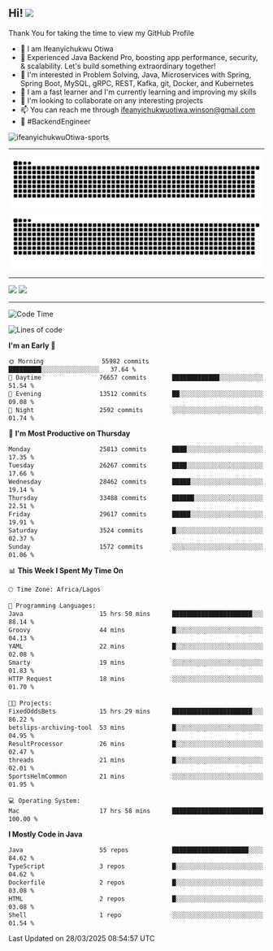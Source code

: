 <!-- BLOG-POST-LIST:START --><!-- BLOG-POST-LIST:END -->

## Hi! <img src="https://media.giphy.com/media/hvRJCLFzcasrR4ia7z/giphy.gif" width="4%"> 

Thank You for taking the time to view my GitHub Profile

- 👋 I am Ifeanyichukwu Otiwa
- 🚀 Experienced Java Backend Pro, boosting app performance, security, & scalability. Let's build something extraordinary together!
- 👀 I'm interested in Problem Solving, Java, Microservices with Spring, Spring Boot, MySQL, gRPC, REST, Kafka, git, Docker, and Kubernetes
- 🌱 I am a fast learner and I'm currently learning and improving my skills
- 💞️ I'm looking to collaborate on any interesting projects
- 📫 You can reach me through ifeanyichukwuotiwa.winson@gmail.com
- 🚀 #BackendEngineer

<p align="left" marginTop="10px"> <img src="https://komarev.com/ghpvc/?username=ifeanyichukwuOtiwa-sports&label=Profile%20views&color=0e75b6&style=for-the-badge" alt="ifeanyichukwuOtiwa-sports" /> </p>

***

<!--🐍📈SNAKEGRAPH / 🌐WEBSITE: https://github.com/Platane/snk -->
![github contribution grid snake animation](https://raw.githubusercontent.com/ifeanyichukwuOtiwa-sports/ifeanyichukwuOtiwa-sports/output/github-contribution-grid-snake-dark.svg#gh-dark-mode-only)![github contribution grid snake animation](https://raw.githubusercontent.com/ifeanyichukwuOtiwa-sports/ifeanyichukwuOtiwa-sports/output/github-contribution-grid-snake.svg#gh-light-mode-only)

***

<p float="left">
  <img float="left" src="https://github-readme-stats.vercel.app/api?username=ifeanyichukwuOtiwa-sports&count_private=true&include_all_commits=true&theme=react&show_icons=true" />
  <img float="right" src="https://github-readme-stats.vercel.app/api/top-langs/?username=ifeanyichukwuOtiwa-sports&layout=compact&show_icons=true&theme=react" /> 
</p>

***



<!--START_SECTION:waka-->
![Code Time](http://img.shields.io/badge/Code%20Time-3%2C575%20hrs%2033%20mins-blue)

![Lines of code](https://img.shields.io/badge/From%20Hello%20World%20I%27ve%20Written-42.8%20million%20lines%20of%20code-blue)

**I'm an Early 🐤** 

```text
🌞 Morning                55982 commits       █████████░░░░░░░░░░░░░░░░   37.64 % 
🌆 Daytime                76657 commits       █████████████░░░░░░░░░░░░   51.54 % 
🌃 Evening                13512 commits       ██░░░░░░░░░░░░░░░░░░░░░░░   09.08 % 
🌙 Night                  2592 commits        ░░░░░░░░░░░░░░░░░░░░░░░░░   01.74 % 
```
📅 **I'm Most Productive on Thursday** 

```text
Monday                   25813 commits       ████░░░░░░░░░░░░░░░░░░░░░   17.35 % 
Tuesday                  26267 commits       ████░░░░░░░░░░░░░░░░░░░░░   17.66 % 
Wednesday                28462 commits       █████░░░░░░░░░░░░░░░░░░░░   19.14 % 
Thursday                 33488 commits       ██████░░░░░░░░░░░░░░░░░░░   22.51 % 
Friday                   29617 commits       █████░░░░░░░░░░░░░░░░░░░░   19.91 % 
Saturday                 3524 commits        █░░░░░░░░░░░░░░░░░░░░░░░░   02.37 % 
Sunday                   1572 commits        ░░░░░░░░░░░░░░░░░░░░░░░░░   01.06 % 
```


📊 **This Week I Spent My Time On** 

```text
🕑︎ Time Zone: Africa/Lagos

💬 Programming Languages: 
Java                     15 hrs 50 mins      ██████████████████████░░░   88.14 % 
Groovy                   44 mins             █░░░░░░░░░░░░░░░░░░░░░░░░   04.13 % 
YAML                     22 mins             █░░░░░░░░░░░░░░░░░░░░░░░░   02.08 % 
Smarty                   19 mins             ░░░░░░░░░░░░░░░░░░░░░░░░░   01.83 % 
HTTP Request             18 mins             ░░░░░░░░░░░░░░░░░░░░░░░░░   01.70 % 

🐱‍💻 Projects: 
FixedOddsBets            15 hrs 29 mins      ██████████████████████░░░   86.22 % 
betslips-archiving-tool  53 mins             █░░░░░░░░░░░░░░░░░░░░░░░░   04.95 % 
ResultProcessor          26 mins             █░░░░░░░░░░░░░░░░░░░░░░░░   02.47 % 
threads                  21 mins             █░░░░░░░░░░░░░░░░░░░░░░░░   02.01 % 
SportsHelmCommon         21 mins             ░░░░░░░░░░░░░░░░░░░░░░░░░   01.95 % 

💻 Operating System: 
Mac                      17 hrs 58 mins      █████████████████████████   100.00 % 
```

**I Mostly Code in Java** 

```text
Java                     55 repos            █████████████████████░░░░   84.62 % 
TypeScript               3 repos             █░░░░░░░░░░░░░░░░░░░░░░░░   04.62 % 
Dockerfile               2 repos             █░░░░░░░░░░░░░░░░░░░░░░░░   03.08 % 
HTML                     2 repos             █░░░░░░░░░░░░░░░░░░░░░░░░   03.08 % 
Shell                    1 repo              ░░░░░░░░░░░░░░░░░░░░░░░░░   01.54 % 
```




 Last Updated on 28/03/2025 08:54:57 UTC
<!--END_SECTION:waka-->

<!--
<p align="center">
![trophy](https://github-profile-trophy.vercel.app/?username=ifeanyichukwuOtiwa-sports&theme=onedark) (https://github.com/ryo-ma/github-profile-trophy)
</p>
-->

<!---
ifeanyi-otiwa/ifeanyi-otiwa is a ✨ special ✨ repository because its `README.md` (this file) appears on your GitHub profile.
You can click the Preview link to take a look at your changes.
--->

